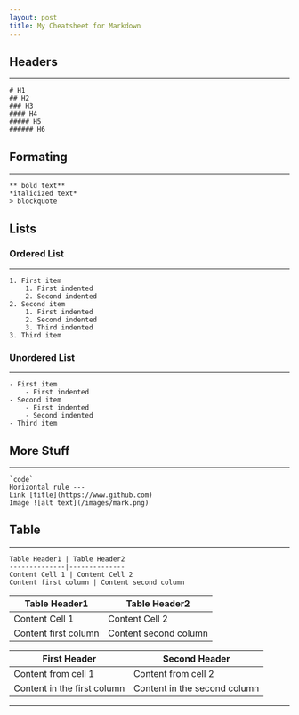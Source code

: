 ```yaml
---
layout: post
title: My Cheatsheet for Markdown
---
```



## Headers
---
```
# H1
## H2
### H3
#### H4
##### H5
###### H6
```

## Formating
---
```
** bold text**
*italicized text*
> blockquote
```

## Lists

### Ordered List
---
```
1. First item
    1. First indented
    2. Second indented
2. Second item
    1. First indented
    2. Second indented
    3. Third indented
3. Third item
```
### Unordered List
---
```
- First item
    - First indented
- Second item
    - First indented
    - Second indented
- Third item
```

## More Stuff
---
```
`code`
Horizontal rule ---
Link [title](https://www.github.com)
Image ![alt text](/images/mark.png)
```

## Table
---
    Table Header1 | Table Header2
    --------------|--------------
    Content Cell 1 | Content Cell 2
    Content first column | Content second column

Table Header1 | Table Header2
--------------|--------------
Content Cell 1 | Content Cell 2
Content first column | Content second column

First Header | Second Header
------------ | -------------
Content from cell 1 | Content from cell 2
Content in the first column | Content in the second column

---
